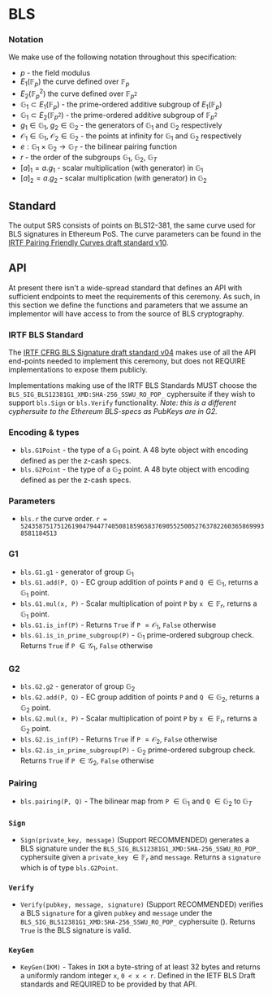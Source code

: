 # BLS

### Notation

We make use of the following notation throughout this specification:
- $p$ - the field modulus
- $E_1(\mathbb{F}_p)$ the curve defined over $\mathbb{F}_p$
- $E_2(\mathbb{F}_p^2)$ the curve defined over $\mathbb{F}_{p^2}$
- $\mathbb{G}_1 \subset E_1(\mathbb{F}_p)$ - the prime-ordered additive subgroup of $E_1(\mathbb{F}_p)$
- $\mathbb{G}_1 \subset E_2(\mathbb{F}_{p^2})$ - the prime-ordered additive subgroup of $\mathbb{F}_{p^2}$
- $g_1 \in \mathbb{G}_1$, $g_2 \in \mathbb{G}_2$  - the generators of $\mathbb{G}_1$ and $\mathbb{G}_2$ respectively
- $\mathcal{O}_1 \in \mathbb{G}_1$, $\mathcal{O}_2 \in \mathbb{G}_2$  - the points at infinity for $\mathbb{G}_1$ and $\mathbb{G}_2$ respectively
- $e: \mathbb{G}_1 \times \mathbb{G}_2 \to \mathbb{G}_T$ - the bilinear pairing function 
- $r$ - the order of the subgroups $\mathbb{G}_1$, $\mathbb{G}_2$, $\mathbb{G}_T$
- $[a]_1 = a.g_1$ - scalar multiplication (with generator) in $\mathbb{G}_1$
- $[a]_2 = a.g_2$ - scalar multiplication (with generator) in $\mathbb{G}_2$

## Standard

The output SRS consists of points on BLS12-381, the same curve used for BLS signatures in Ethereum PoS. The curve parameters can be found in the [IRTF Pairing Friendly Curves draft standard v10](https://datatracker.ietf.org/doc/html/draft-irtf-cfrg-pairing-friendly-curves-10#section-4.2.1).

## API

At present there isn't a wide-spread standard that defines an API with sufficient endpoints to meet the requirements of this ceremony. As such, in this section we define the functions and parameters that we assume an implementor will have access to from the source of BLS cryptography.

### IRTF BLS Standard

The [IRTF CFRG BLS Signature draft standard v04](https://datatracker.ietf.org/doc/html/draft-irtf-cfrg-bls-signature-05) makes use of all the API end-points needed to implement this ceremony, but does not REQUIRE implementations to expose them publicly.

Implementations making use of the IRTF BLS Standards MUST choose the `BLS_SIG_BLS12381G1_XMD:SHA-256_SSWU_RO_POP_` cyphersuite if they wish to support `bls.Sign` or `bls.Verify` functionality. _Note: this is a different cyphersuite to the Ethereum BLS-specs as PubKeys are in G2._

### Encoding & types

- `bls.G1Point` - the type of a $\mathbb{G}_1$ point. A 48 byte object with encoding defined as per the z-cash specs.
- `bls.G2Point` - the type of a $\mathbb{G}_2$ point. A 48 byte object with encoding defined as per the z-cash specs.

### Parameters

- `bls.r` the curve order. `r = 52435875175126190479447740508185965837690552500527637822603658699938581184513`

### G1

- `bls.G1.g1` - generator of group $\mathbb{G}_1$
- `bls.G1.add(P, Q)` - EC group addition of points `P` and `Q` $\in \mathbb{G}_1$, returns a $\mathbb{G}_1$ point.
- `bls.G1.mul(x, P)` - Scalar multiplication of point `P` by `x` $\in \mathbb{F}_r$, returns a $\mathbb{G}_1$ point.
- `bls.G1.is_inf(P)` - Returns `True` if `P` $=\mathcal{O}_1$, `False` otherwise
- `bls.G1.is_in_prime_subgroup(P)` - $\mathbb{G}_1$ prime-ordered subgroup check. Returns `True` if `P` $\in\mathcal{G}_1$, `False` otherwise

### G2

- `bls.G2.g2` - generator of group $\mathbb{G}_2$
- `bls.G2.add(P, Q)` - EC group addition of points `P` and `Q` $\in \mathbb{G}_2$, returns a $\mathbb{G}_2$ point.
- `bls.G2.mul(x, P)` - Scalar multiplication of point `P` by `x` $\in \mathbb{F}_r$, returns a $\mathbb{G}_2$ point.
- `bls.G2.is_inf(P)` - Returns `True` if `P` $=\mathcal{O}_2$, `False` otherwise
- `bls.G2.is_in_prime_subgroup(P)` - $\mathbb{G}_2$ prime-ordered subgroup check. Returns `True` if `P` $\in\mathcal{G}_2$, `False` otherwise

### Pairing

- `bls.pairing(P, Q)` - The bilinear map from `P` $\in\mathbb{G}_1$ and `Q` $\in\mathbb{G}_2$ to $\mathbb{G}_T$

### `Sign`

- `Sign(private_key, message)` (Support RECOMMENDED) generates a BLS signature under the `BLS_SIG_BLS12381G1_XMD:SHA-256_SSWU_RO_POP_` cyphersuite given a `private_key` $\in \mathbb{F}_r$ and `message`. Returns a `signature` which is of type `bls.G2Point`.

### `Verify`

- `Verify(pubkey, message, signature)` (Support RECOMMENDED) verifies a BLS `signature` for a given `pubkey` and `message` under the `BLS_SIG_BLS12381G1_XMD:SHA-256_SSWU_RO_POP_` cyphersuite (). Returns `True` is the BLS signature is valid.

### `KeyGen`

- `KeyGen(IKM)` - Takes in `IKM` a byte-string of at least 32 bytes and returns a uniformly random integer `x`, `0 < x < r`. Defined in the IETF BLS Draft standards and REQUIRED to be provided by that API.
